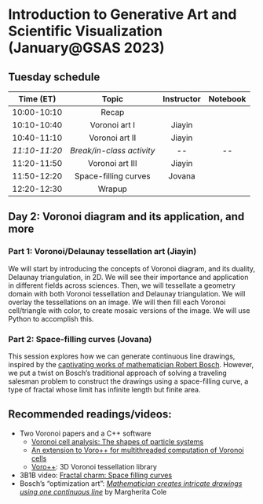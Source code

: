 # Introduction to Generative Art and Scientific Visualization (January@GSAS 2023)

## Tuesday schedule

|   Time (ET)   |           Topic           | Instructor | Notebook |
|:-------------:|:-------------------------:|:----------:|:--------:|
|  10:00-10:10  |           Recap           |            |          |
|  10:10-10:40  |       Voronoi art I       |   Jiayin   |          |
|  10:40-11:10  |       Voronoi art II      |   Jiayin   |          |
| _11:10-11:20_ | _Break/in-class activity_ |    _--_    |   _--_   |
|  11:20-11:50  |      Voronoi art III      |   Jiayin   |          |
|  11:50-12:20  |    Space-filling curves   |   Jovana   |          |
|  12:20-12:30  |           Wrapup          |            |          |

## Day 2: Voronoi diagram and its application, and more

### Part 1: Voronoi/Delaunay tessellation art (Jiayin)
We will start by introducing the concepts of Voronoi diagram, and its duality, Delaunay triangulation, in 2D. We will see their importance and application in different fields across sciences. Then, we will tessellate a geometry domain with both Voronoi tessellation and Delaunay triangulation. We will overlay the tessellations on an image. We will then fill each Voronoi cell/triangle with color, to create mosaic versions of the image. We will use Python to accomplish this. 

### Part 2: Space-filling curves (Jovana)
This session explores how we can generate continuous line drawings, inspired by the [captivating works of mathematician Robert Bosch](https://www2.oberlin.edu/math/faculty/bosch/tspart-page.html). However, we put a twist on Bosch’s traditional approach of solving a traveling salesman problem to construct the drawings using a space-filling curve, a type of fractal whose limit has infinite length but finite area.

## Recommended readings/videos:
- Two Voronoi papers and a C++ software
    - [Voronoi cell analysis: The shapes of particle systems](https://arxiv.org/pdf/2201.10842.pdf)
    - [An extension to Voro++ for multithreaded computation of Voronoi cells](https://arxiv.org/pdf/2209.11606.pdf)
    - [Voro++](https://math.lbl.gov/voro++/): 3D Voronoi tessellation library
- 3B1B video: [Fractal charm: Space filling curves](https://www.youtube.com/watch?v=RU0wScIj36o)
- Bosch’s “optimization art”: [_Mathematician creates intricate drawings using one continuous line_](https://mymodernmet.com/robert-bosch-optimization-art/) by Margherita Cole